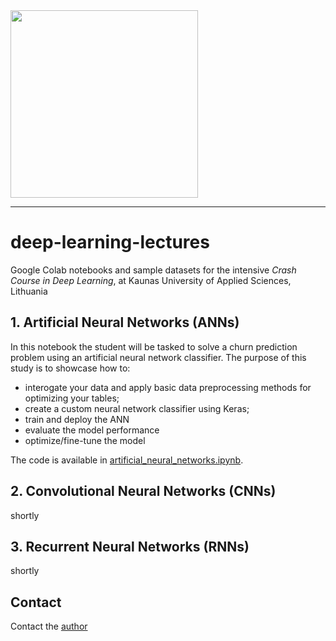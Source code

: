 <img src="https://www.kaunokolegija.lt/kk_wp_content/uploads/sites/5/2020/05/kaunas-university-of-applied-sciences.png" width="300"/>

------

# deep-learning-lectures

Google Colab notebooks and sample datasets for the intensive *Crash Course in Deep Learning*, at Kaunas University of Applied Sciences, Lithuania

## 1. Artificial Neural Networks (ANNs)

In this notebook the student will be tasked to solve a churn prediction problem using an artificial neural network classifier. The purpose of this study is to showcase how to:
- interogate your data and apply basic data preprocessing methods for optimizing your tables;
- create a custom neural network classifier using Keras;
- train and deploy the ANN
- evaluate the model performance
- optimize/fine-tune the model

The code is available in [artificial_neural_networks.ipynb]().


## 2. Convolutional Neural Networks (CNNs)

shortly

## 3. Recurrent Neural Networks (RNNs)

shortly

## Contact

Contact the [author](mailto:georgios.ouzounis@gmail.com) 


